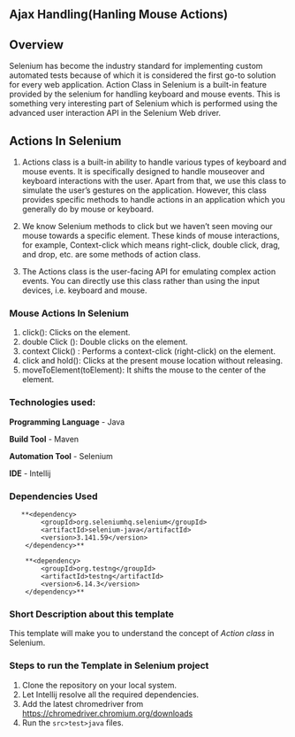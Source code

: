 ## Ajax Handling(Hanling Mouse Actions)
## Overview

Selenium has become the industry standard for implementing custom automated tests because of which it is considered the first go-to solution for every web application. Action Class in Selenium is a built-in feature provided by the selenium for handling keyboard and mouse events. This is something very interesting part of Selenium which is performed using the advanced user interaction API in the Selenium Web driver.

## Actions In Selenium

1) Actions class is a built-in ability to handle various types of keyboard and mouse events. It is specifically designed to handle mouseover and keyboard interactions with the user. Apart from that, we use this class to simulate the user’s gestures on the application. However, this class provides specific methods to handle actions in an application which you generally do by mouse or keyboard.

2) We know Selenium methods to click but we haven’t seen moving our mouse towards a specific element. These kinds of mouse interactions, for example, Context-click which means right-click, double click, drag, and drop, etc. are some methods of action class.

3) The Actions class is the user-facing API for emulating complex action events. You can directly use this class rather than using the input devices, i.e. keyboard and mouse.

### Mouse Actions In Selenium

1) click(): Clicks on the element.
2) double Click (): Double clicks on the element.
3) context Click() : Performs a context-click (right-click) on the element.
4) click and hold(): Clicks at the present mouse location without releasing.
5) moveToElement(toElement): It shifts the mouse to the center of the element.

### Technologies used:
**Programming Language** - Java

**Build Tool** - Maven

**Automation Tool** - Selenium

**IDE** - Intellij

### Dependencies Used

       **<dependency>
            <groupId>org.seleniumhq.selenium</groupId>
            <artifactId>selenium-java</artifactId>
            <version>3.141.59</version>
        </dependency>**
        
        **<dependency>
            <groupId>org.testng</groupId>
            <artifactId>testng</artifactId>
            <version>6.14.3</version>
        </dependency>**
  
### Short Description about this template
This template will make you to understand the concept of *Action class* in Selenium.

### Steps to run the Template in Selenium project
1. Clone the repository on your local system.
2. Let Intellij resolve all the required dependencies.
3. Add the latest chromedriver from https://chromedriver.chromium.org/downloads
4. Run the `src>test>java` files.
